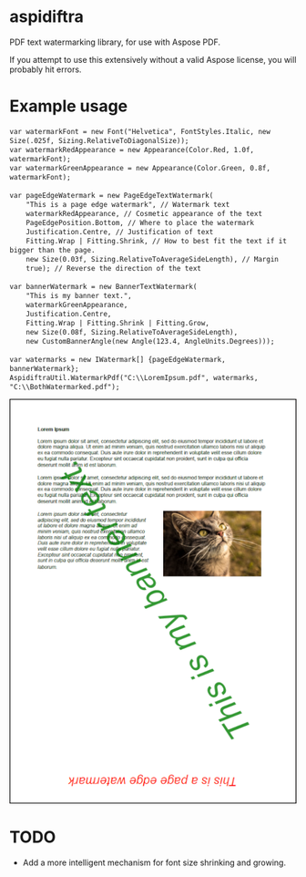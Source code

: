 # aspidiftra
PDF text watermarking library, for use with Aspose PDF.

If you attempt to use this extensively without a valid Aspose license, you will probably hit errors.

# Example usage
```
var watermarkFont = new Font("Helvetica", FontStyles.Italic, new Size(.025f, Sizing.RelativeToDiagonalSize));
var watermarkRedAppearance = new Appearance(Color.Red, 1.0f, watermarkFont);
var watermarkGreenAppearance = new Appearance(Color.Green, 0.8f, watermarkFont);

var pageEdgeWatermark = new PageEdgeTextWatermark(
	"This is a page edge watermark", // Watermark text
	watermarkRedAppearance, // Cosmetic appearance of the text
	PageEdgePosition.Bottom, // Where to place the watermark
	Justification.Centre, // Justification of text
	Fitting.Wrap | Fitting.Shrink, // How to best fit the text if it bigger than the page.
	new Size(0.03f, Sizing.RelativeToAverageSideLength), // Margin
	true); // Reverse the direction of the text

var bannerWatermark = new BannerTextWatermark(
	"This is my banner text.",
	watermarkGreenAppearance,
	Justification.Centre,
	Fitting.Wrap | Fitting.Shrink | Fitting.Grow,
	new Size(0.08f, Sizing.RelativeToAverageSideLength),
	new CustomBannerAngle(new Angle(123.4, AngleUnits.Degrees)));

var watermarks = new IWatermark[] {pageEdgeWatermark, bannerWatermark};
AspidiftraUtil.WatermarkPdf("C:\\LoremIpsum.pdf", watermarks, "C:\\BothWatermarked.pdf");
```

![Aspidiftra](/Media/watermarkedDocument.png?raw=true)

# TODO
* Add a more intelligent mechanism for font size shrinking and growing.
